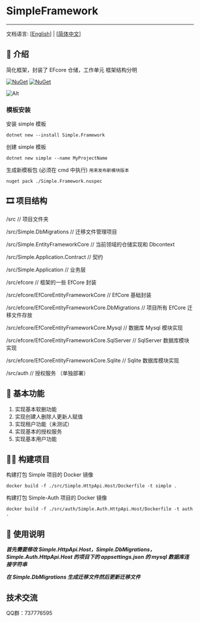 # SimpleFramework

---

文档语言: [[English](README.en.md)] | [[简体中文](README.md)]

## 🎈 介绍

简化框架，封装了 EFcore 仓储，工作单元
框架结构分明

[![NuGet](https://img.shields.io/nuget/dt/Simple.Framework.svg?label=NuGet&style=flat&logo=nuget)](https://www.nuget.org/packages/Simple.Framework/)
[![NuGet](https://img.shields.io/nuget/v/Simple.Framework.svg?label=NuGet&style=flat&logo=nuget)](https://www.nuget.org/packages/Simple.Framework/)

![Alt](https://repobeats.axiom.co/api/embed/17958d5a05cdd2ceebafc987ad9be05de01c4b31.svg "Repobeats analytics image")

### 模板安装

安装 simple 模板

```shell
dotnet new --install Simple.Framework
```

创建 simple 模板

```shell
dotnet new simple --name MyProjectName
```

生成新模板包 (必须在 cmd 中执行) 
```用来发布新模块版本```

```shell
nuget pack ./Simple.Framework.nuspec
```

## 🎞️ 项目结构

/src // 项目文件夹

/src/Simple.DbMigrations // 迁移文件管理项目

/src/Simple.EntityFrameworkCore // 当前领域的仓储实现和 Dbcontext

/src/Simple.Application.Contract // 契约

/src/Simple.Application // 业务层

/src/efcore // 框架的一些 EfCore 封装

/src/efcore/EfCoreEntityFrameworkCore // EfCore 基础封装

/src/efcore/EfCoreEntityFrameworkCore.DbMigrations // 项目所有 EfCore 迁移文件存放

/src/efcore/EfCoreEntityFrameworkCore.Mysql // 数据库 Mysql 模块实现

/src/efcore/EfCoreEntityFrameworkCore.SqlServer // SqlServer 数据库模块实现

/src/efcore/EfCoreEntityFrameworkCore.Sqlite // Sqlite 数据库模块实现

/src/auth // 授权服务 （单独部署）

## 🍬 基本功能

1. 实现基本软删功能
2. 实现创建人删除人更新人赋值
3. 实现租户功能（未测试）
4. 实现基本的授权服务
5. 实现基本用户功能

## 🏴‍☠️ 构建项目

构建打包 Simple 项目的 Docker 镜像

```shell
docker build -f ./src/Simple.HttpApi.Host/Dockerfile -t simple .
```

构建打包 Simple-Auth 项目的 Docker 镜像

```shell
docker build -f ./src/auth/Simple.Auth.HttpApi.Host/Dockerfile -t auth .
```

## 🛞 使用说明

**_首先需要修改 Simple.HttpApi.Host，Simple.DbMigrations，Simple.Auth.HttpApi.Host 的项目下的 appsettings.json 的 mysql 数据库连接字符串_**

**_在 Simple.DbMigrations 生成迁移文件然后更新迁移文件_**

## 技术交流
QQ群：737776595

